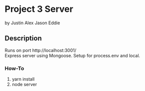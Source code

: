 # Project 3 Server
by Justin Alex Jason Eddie

## Description
Runs on port http://localhost:3001/  
Express server using Mongoose. Setup for process.env and local. 

### How-To
1. yarn install
2. node server